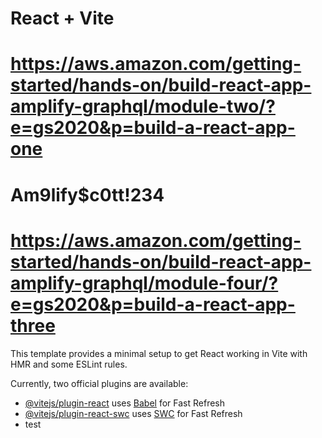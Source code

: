 # React + Vite
# https://aws.amazon.com/getting-started/hands-on/build-react-app-amplify-graphql/module-two/?e=gs2020&p=build-a-react-app-one
# Am9lify$c0tt!234
#
# https://aws.amazon.com/getting-started/hands-on/build-react-app-amplify-graphql/module-four/?e=gs2020&p=build-a-react-app-three
This template provides a minimal setup to get React working in Vite with HMR and some ESLint rules.

Currently, two official plugins are available:

- [@vitejs/plugin-react](https://github.com/vitejs/vite-plugin-react/blob/main/packages/plugin-react/README.md) uses [Babel](https://babeljs.io/) for Fast Refresh
- [@vitejs/plugin-react-swc](https://github.com/vitejs/vite-plugin-react-swc) uses [SWC](https://swc.rs/) for Fast Refresh
- test
